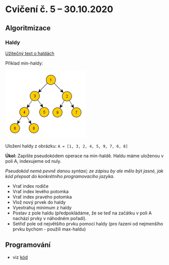 # Cvičení č. 5 – 30.10.2020

## Algoritmizace

### Haldy

[Užitečný text o haldách](https://turing.cz/~tom/efa/texty/20-heap.pdf)

Příklad min-haldy:

![min_heap_ex](min_heap_ex.png)

Uložení haldy z obrázku: `A = [1, 3, 2, 4, 5, 9, 7, 6, 8]`

**Úkol:** Zapište pseudokódem operace na min-haldě. Haldu máme uloženou v poli A, indexujeme od nuly.

*Pseudokód nemá pevně danou syntaxi; ze zápisu by ale mělo být jasné, jak kód přepsat do konkrétního programovacího jazyka.*


- Vrať index rodiče
- Vrať index levého potomka
- Vrať index pravého potomka
- Vlož nový prvek do haldy
- Vyextrahuj minimum z haldy
- Postav z pole haldu (předpokládáme, že se teď na začátku v poli A nachází prvky v náhodném pořadí).
- Setřiď pole od největšího prvku pomocí haldy (pro řazení od nejmenšího prvku bychom - použili max-haldu)

## Programování
- viz [kód](lab05.py)